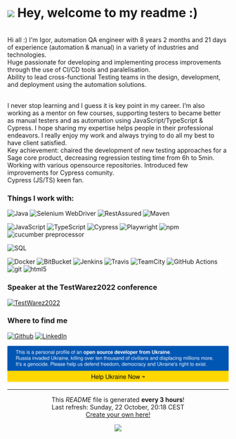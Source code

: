<h1><img src="https://emojis.slackmojis.com/emojis/images/1531849430/4246/blob-sunglasses.gif?1531849430" width="30"/> Hey, welcome to my readme :)</h1>

<p> </br> Hi all :) I'm Igor, automation QA engineer with 8 years 2 months and 21 days of experience (automation & manual) in a variety of industries and technologies. 
</br> Huge passionate for developing and implementing process improvements through the use of CI/CD tools and paralelisation. 
</br> Ability to lead cross-functional Testing teams in the design, development, and deployment using the automation solutions. 
<p>
</br> I never stop learning and I guess it is key point in my career. I’m also working as a mentor on few courses, supporting testers to became better as manual testers and as automation using JavaScript/TypeScript & Cypress. I hope sharing my expertise helps people in their professional endeavors.
I really enjoy my work and always trying to do all my best to have client satisfied.
</br> Key achievement: chaired the development of new testing approaches for a Sage core product, decreasing regression testing time from 6h to 5min. Working with various opensource repositories. Introduced few improvements for Cypress comunity.
</br> Cypress (JS/TS) keen fan.
</p>
<h3>Things I work with:</h3>
<p>
  <img alt="Java" src="https://img.shields.io/badge/-Java-2088FF?style=for-the-badge&logo=java&logoColor=white" >
  <img alt="Selenium WebDriver" src="https://img.shields.io/badge/Selenium-43B02A.svg?style=for-the-badge&logo=Selenium&logoColor=white" >
  <img alt="RestAssured" src="https://img.shields.io/badge/-Rest_Assured-2088FF?style=for-the-badge&logo=rest_assured&logoColor=white" >
  <img alt="Maven" src="https://img.shields.io/badge/Apache%20Maven-C71A36.svg?style=for-the-badge&logo=Apache-Maven&logoColor=white" />
</p>
<p>
  <img alt="JavaScript" src="https://img.shields.io/badge/JavaScript-F7DF1E.svg?style=for-the-badge&logo=JavaScript&logoColor=black" >
  <img alt="TypeScript" src="https://img.shields.io/badge/TypeScript-3178C6.svg?style=for-the-badge&logo=TypeScript&logoColor=white" >
  <img alt="Cypress" src="https://img.shields.io/badge/Cypress-17202C.svg?style=for-the-badge&logo=Cypress&logoColor=white" />
  <img alt="Playwright" src="https://img.shields.io/badge/Playwright-2EAD33.svg?style=for-the-badge&logo=Playwright&logoColor=white" />
  <img alt="npm" src="https://img.shields.io/badge/npm-CB3837.svg?style=for-the-badge&logo=npm&logoColor=white" />
  <img alt="cucumber preprocessor" src="https://img.shields.io/badge/Cucumber-23D96C.svg?style=for-the-badge&logo=Cucumber&logoColor=white" />
</p>
<p>
  <img alt="SQL" src="https://img.shields.io/badge/PostgreSQL-4169E1.svg?style=for-the-badge&logo=PostgreSQL&logoColor=white" >
</p>
<p>
  <img alt="Docker" src="https://img.shields.io/badge/Docker-2496ED.svg?style=for-the-badge&logo=Docker&logoColor=white" />
  <img alt="BitBucket" src="https://img.shields.io/badge/Bitbucket-0052CC.svg?style=for-the-badge&logo=Bitbucket&logoColor=white" />
  <img alt="Jenkins" src="https://img.shields.io/badge/Jenkins-D24939.svg?style=for-the-badge&logo=Jenkins&logoColor=white" />
  <img alt="Travis" src="https://img.shields.io/badge/Travis%20CI-3EAAAF.svg?style=for-the-badge&logo=Travis-CI&logoColor=white" />
  <img alt="TeamCity" src="https://img.shields.io/badge/TeamCity-000000.svg?style=for-the-badge&logo=TeamCity&logoColor=white" />
  <img alt="GitHub Actions" src="https://img.shields.io/badge/GitHub%20Actions-2088FF.svg?style=for-the-badge&logo=GitHub-Actions&logoColor=white" />
  <img alt="git" src="https://img.shields.io/badge/Git-F05032.svg?style=for-the-badge&logo=Git&logoColor=white" />
  <img alt="html5" src="https://img.shields.io/badge/HTML5-E34F26.svg?style=for-the-badge&logo=HTML5&logoColor=white" />
</p>

<h3>Speaker at the TestWarez2022 conference</h3>
<p><a href="https://2022.testwarez.pl/speaker/igor-dlugosh/" target="_blank"><img alt="TestWarez2022" src="https://img.shields.io/badge/TestWarez2022-testing%20conference-brightgreen" /></a>
</p>

<h3>Where to find me</h3>
<p><a href="https://github.com/dlgshi" target="_blank"><img alt="Github" src="https://img.shields.io/badge/GitHub-%2312100E.svg?&style=for-the-badge&logo=Github&logoColor=white" /></a> <a href="https://www.linkedin.com/in/igor-dlugosh-8614b075/" target="_blank"><img alt="LinkedIn" src="https://img.shields.io/badge/linkedin-%230077B5.svg?&style=for-the-badge&logo=linkedin&logoColor=white" /></a>
</p>

[![Stand With Ukraine](https://raw.githubusercontent.com/vshymanskyy/StandWithUkraine/main/banner-personal-page.svg)](https://stand-with-ukraine.pp.ua)

------------
<p align="center">This <i>README</i> file is generated <b>every 3 hours</b>!</br>Last refresh: Sunday, 22 October, 20:18 CEST <br /><a href="https://medium.com/@th.guibert/how-to-create-a-self-updating-readme-md-for-your-github-profile-f8b05744ca91">Create your own here!</a></p>
<p align="center"><img src="https://github.com/thmsgbrt/thmsgbrt/workflows/README%20build/badge.svg" />
